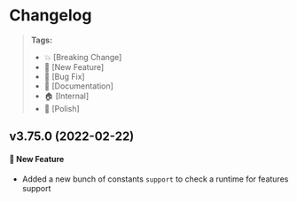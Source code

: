 Changelog
=========

> **Tags:**
> - :boom:       [Breaking Change]
> - :rocket:     [New Feature]
> - :bug:        [Bug Fix]
> - :memo:       [Documentation]
> - :house:      [Internal]
> - :nail_care:  [Polish]

## v3.75.0 (2022-02-22)

#### :rocket: New Feature

* Added a new bunch of constants `support` to check a runtime for features support
